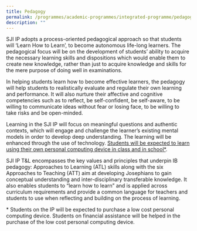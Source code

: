 ```yaml
---
title: Pedagogy
permalink: /programmes/academic-programmes/integrated-programme/pedagogy/
description: ""
---
```

SJI IP adopts a process-oriented pedagogical approach so that students will ‘Learn How to Learn’, to become autonomous life-long learners. The pedagogical focus will be on the development of students’ ability to acquire the necessary learning skills and dispositions which would enable them to create new knowledge, rather than just to acquire knowledge and skills for the mere purpose of doing well in examinations.

  

In helping students learn how to become effective learners, the pedagogy will help students to realistically evaluate and regulate their own learning and performance. It will also nurture their affective and cognitive competencies such as to reflect, be self-confident, be self-aware, to be willing to communicate ideas without fear or losing face, to be willing to take risks and be open-minded.

  

Learning in the SJI IP will focus on meaningful questions and authentic contexts, which will engage and challenge the learner’s existing mental models in order to develop deep understanding. The learning will be enhanced through the use of technology. <u>Students will be expected to learn using their own personal computing device in class and in school\*</u>.

  

SJI IP T&L encompasses the key values and principles that underpin IB pedagogy: Approaches to Learning (ATL) skills along with the six Approaches to Teaching (ATT) aim at developing Josephians to gain conceptual understanding and inter-disciplinary transferable knowledge. It also enables students to “learn how to learn” and is applied across curriculum requirements and provide a common language for teachers and students to use when reflecting and building on the process of learning.

  

\* Students on the IP will be expected to purchase a low cost personal computing device. Students on financial assistance will be helped in the purchase of the low cost personal computing device.